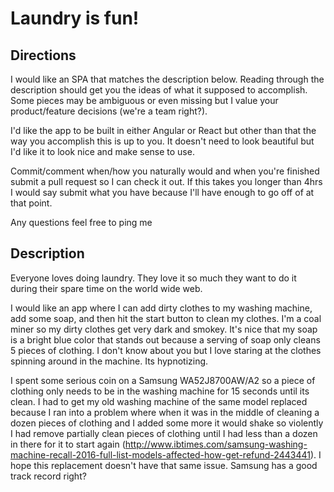 # Laundry is fun!

## Directions
I would like an SPA that matches the description below. Reading through the description should get you the ideas of what it supposed to accomplish. Some pieces may be ambiguous or even missing but I value your product/feature decisions (we're a team right?).

I'd like the app to be built in either Angular or React but other than that the way you accomplish this is up to you. It doesn't need to look beautiful but I'd  like it to look nice and make sense to use.

Commit/comment when/how you naturally would and when you're finished submit a pull request so I can check it out. If this takes you longer than 4hrs I would say submit what you have because I'll have enough to go off of at that point.

Any questions feel free to ping me

## Description

Everyone loves doing laundry. They love it so much they want to do it during their spare time on the world wide web. 

I would like an app where I can add dirty clothes to my washing machine, add some soap, and then hit the start button to clean my clothes. I'm a coal miner so my dirty clothes get very dark and smokey. It's nice that my soap is a bright blue color that stands out because a serving of soap only cleans 5 pieces of clothing. I don't know about you but I love staring at the clothes spinning around in the machine. Its hypnotizing.

I spent some serious coin on a Samsung WA52J8700AW/A2 so a piece of clothing only needs to be in the washing machine for 15 seconds until its clean. I had to get my old washing machine of the same model replaced because I ran into a problem where when it was in the middle of cleaning a dozen pieces of clothing and I added some more it would shake so violently I had remove partially clean pieces of clothing until I had less than a dozen in there for it to start again (http://www.ibtimes.com/samsung-washing-machine-recall-2016-full-list-models-affected-how-get-refund-2443441). I hope this replacement doesn't have that same issue. Samsung has a good track record right?